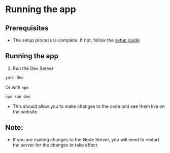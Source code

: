 # Running the app 

## Prerequisites 
- The setup process is complete. If not, follow the [setup guide](../setup.md)

## Running the app 
1. Run the Dev Server
```bash
yarn dev
```
Or with `npm`
```bash
npm run dev
```
- This should allow you to make changes to the code and see them live on the website.
## Note:
- If you are making changes to the Node Server, you will need to restart the server for the changes to take effect.
